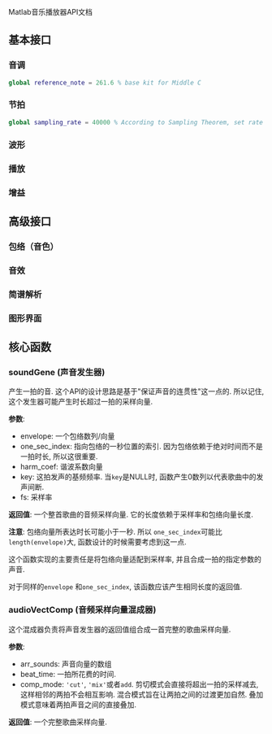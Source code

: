 Matlab音乐播放器API文档
## 基本接口
### 音调

```matlab
global reference_note = 261.6 % base kit for Middle C
```



### 节拍

```matlab
global sampling_rate = 40000 % According to Sampling Theorem, set rate with 2*20k
```



### 波形

### 播放
### 增益

## 高级接口

### 包络（音色）

### 音效

### 简谱解析

### 图形界面







## 核心函数

### soundGene (声音发生器)

产生一拍的音. 这个API的设计思路是基于"保证声音的连贯性"这一点的. 所以记住, 这个发生器可能产生时长超过一拍的采样向量.

**参数**:

- envelope: 一个包络数列/向量
- one_sec_index: 指向包络的一秒位置的索引. 因为包络依赖于绝对时间而不是一拍时长, 所以这很重要.
- harm_coef: 谐波系数向量
- key: 这拍发声的基频频率. 当`key`是NULL时, 函数产生0数列以代表歌曲中的发声间断.
- fs: 采样率

**返回值**: 一个整首歌曲的音频采样向量. 它的长度依赖于采样率和包络向量长度.

**注意**: 包络向量所表达时长可能小于一秒. 所以 `one_sec_index`可能比`length(envelope)`大, 函数设计的时候需要考虑到这一点.



这个函数实现的主要责任是将包络向量适配到采样率, 并且合成一拍的指定参数的声音.

对于同样的`envelope` 和`one_sec_index`, 该函数应该产生相同长度的返回值.

### audioVectComp (音频采样向量混成器)

这个混成器负责将声音发生器的返回值组合成一首完整的歌曲采样向量.

**参数**:

- arr_sounds: 声音向量的数组
- beat_time: 一拍所花费的时间.
- comp_mode:  `'cut'`, `'mix'`或者`add`. 剪切模式会直接将超出一拍的采样减去, 这样相邻的两拍不会相互影响. 混合模式旨在让两拍之间的过渡更加自然. 叠加模式意味着两拍声音之间的直接叠加.

**返回值**: 一个完整歌曲采样向量.

